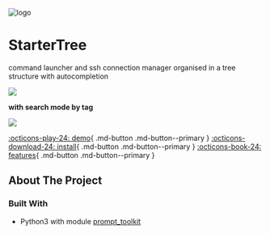 ![logo](https://i.imgur.com/nHDBrIC.png)
# StarterTree
command launcher and ssh connection manager organised in a tree structure with autocompletion <br>

![](https://i.imgur.com/BD5IpJM.png)

**with search mode by tag**

![](https://i.imgur.com/R9UEoVa.png)

[:octicons-play-24: demo](../features#navigation){ .md-button .md-button--primary } [:octicons-download-24: install](../install){ .md-button .md-button--primary } [:octicons-book-24: features](../features){ .md-button .md-button--primary }

## About The Project

### Built With

* Python3 with module [prompt_toolkit](https://github.com/prompt-toolkit/python-prompt-toolkit)
